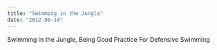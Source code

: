 ```yaml
---
title: "Swimming in the Jungle"
date: "2012-06-14"
---
```


Swimming in the Jungle, Being Good Practice For Defensive Swimming
